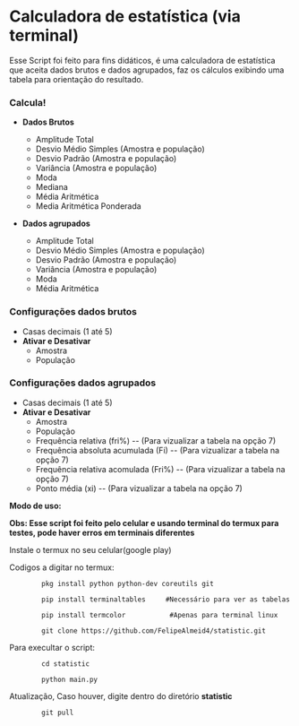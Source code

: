 # Calculadora de estatística (via terminal) #

Esse Script foi feito para fins didáticos, é uma calculadora de estatística que aceita dados brutos e dados agrupados,
 faz os cálculos exibindo uma tabela para orientação do resultado.


### Calcula! ###

 - **Dados Brutos**
   - Amplitude Total
   - Desvio Médio Simples (Amostra e população)
   - Desvio Padrão (Amostra e população)
   - Variância (Amostra e população)
   - Moda
   - Mediana
   - Média Aritmética
   - Media Aritmética Ponderada
 
 - **Dados agrupados**
   - Amplitude Total 
   - Desvio Médio Simples (Amostra e população)
   - Desvio Padrão (Amostra e população)
   - Variância (Amostra e população)
   - Moda
   - Média Aritmética
   

### Configurações dados brutos

- Casas decimais (1 até 5)
- **Ativar e Desativar**
	- Amostra
	- População

### Configurações dados agrupados
- Casas decimais (1 até 5)
- **Ativar e Desativar**
	- Amostra
	- População
	- Frequência relativa (fri%) -- (Para vizualizar a tabela na opção 7)
	- Frequência absoluta acumulada (Fi) -- (Para vizualizar a tabela na opção 7)
	- Frequência relativa acomulada (Fri%) -- (Para vizualizar a tabela na opção 7)
	- Ponto média (xi) -- (Para vizualizar a tabela na opção 7)


**Modo de uso:**

 **Obs: Esse script foi feito pelo celular e usando terminal do termux para testes, pode haver erros em terminais diferentes**

Instale o termux no seu celular(google play)

Codigos a digitar no termux:
			
			pkg install python python-dev coreutils git
			
			pip install terminaltables     #Necessário para ver as tabelas
			
			pip install termcolor  			#Apenas para terminal linux
			
			git clone https://github.com/FelipeAlmeid4/statistic.git

Para execultar o script: 
			
			cd statistic
			
			python main.py

Atualização, Caso houver, digite dentro do diretório **statistic**
		
			git pull

